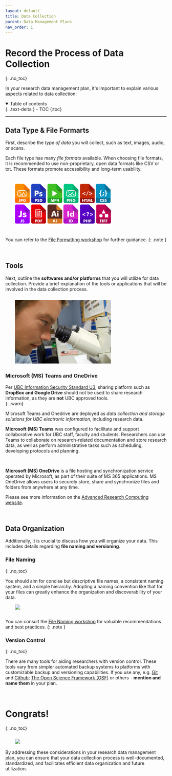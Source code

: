 ```yaml
---
layout: default
title: Data Collection
parent: Data Management Plans
nav_order: 1
---
```


# Record the Process of Data Collection
{: .no_toc}

In your research data management plan, it's important to explain various aspects related to data collection:

<details open markdown="block">
  <summary>
    Table of contents
  </summary>
  {: .text-delta }
 - TOC
{:toc}
</details>

---
## Data Type & File Formarts

First, describe the *type of data* you will collect, such as text, images, audio, or scans. 

Each file type has many *file formats* available. When choosing file formats, it is recommended to use non-proprietary, open data formats like CSV or txt. These formats promote accessibility and long-term usability. 

<p style="margin-top:25px;margin-left:30px;margin-bottom:25px">
<img src="figures/formats.png" width="300"/>
</p>

You can refer to the <a href="https://ubc-library-rc.github.io/rdm/content/02_file_formats.md" target="_blank">File Formatting workshop</a> for further guidance.
{: .note }

<br>

## Tools

Next, outline the **softwares and/or platforms** that you will utilize for data collection. Provide a brief explanation of the tools or applications that will be involved in the data collection process.

<p style="margin-top:25px;margin-left:30px;margin-bottom:25px">
<img src="figures/microscope.jpg" width="300"/>
</p>



### Microsoft (MS) Teams and OneDrive

<p style="margin-top:15px"></p>

Per <a href="https://cio.ubc.ca/information-security-standards/U3" target="_blank">UBC Information Security Standard U3</a>, sharing platform such as **DropBox and Google Drive** should not be used to share research information, as they are **not** UBC approved tools.  
{: .warn}

Microsoft Teams and Onedrive are deployed as *data collection and storage solutions for UBC electronic information*, including research data.

**Microsoft (MS) Teams** was configured to facilitate and support collaborative work for UBC staff, faculty and students. Researchers can use Teams to collaborate on research-related documentation and store research data, as well as perform administrative tasks such as scheduling, developing protocols and planning.

<br>

**Microsoft (MS) OneDrive** is a file hosting and synchronization service operated by Microsoft, as part of their suite of MS 365 applications. MS OneDrive allows users to securely store, share and synchronize files and folders from anywhere at any time.



 Please see more information on the <a href="https://arc.ubc.ca/microsoft-onedrive-and-teams-research" target="_blank">Advanced Research Computing website</a>. 


<br>


## Data Organization

Additionally, it is crucial to discuss how you will organize your data. This includes details regarding **file naming and versioning**. 

### File Naming
{: .no_toc}

You should aim for concise but descriptive file names, a consistent naming system, and a simple hierarchy. Adopting a naming convention like that for your files can greatly enhance the organization and discoverability of your data.

<p style="margin-left:30px;margin-bottom:25px">
<img src="figures/file_names.png" width="300"/>
</p>

You can consult the <a href="01_file_naming.md" target="_blank">File Naming workshop</a> for valuable recommendations and best practices.
{: .note }

### Version Control
{: .no_toc}

There are many tools for aiding researchers with version control. These tools vary from simpler automated backup systems to platforms with customizable backup and versioning capabilities. If you use any, e.g. <a href="https://git-scm.com/">Git</a> and <a href="https://github.com/">Github</a>; <a href="https://osf.openscience.ubc.ca/"> The Open Science Framework (OSF)</a> or others - **mention and name them** in your plan.

<br>

# Congrats!
{: .no_toc}

<p style="margin-top:25px">
<img src="figures/congrats.jpg" width="300" style="margin-left:30px"/>
</p>

By addressing these considerations in your research data management plan, you can ensure that your data collection process is well-documented, standardized, and facilitates efficient data organization and future utilization.
